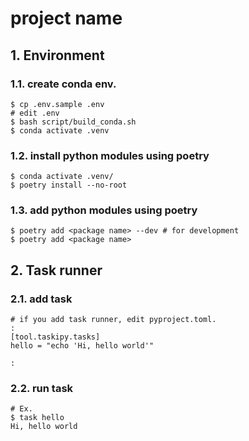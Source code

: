 # project name

## 1. Environment
### 1.1. create conda env.
```
$ cp .env.sample .env 
# edit .env
$ bash script/build_conda.sh
$ conda activate .venv
```

### 1.2. install python modules using poetry
```
$ conda activate .venv/
$ poetry install --no-root
```

### 1.3. add python modules using poetry
```
$ poetry add <package name> --dev # for development
$ poetry add <package name>
```

## 2. Task runner
### 2.1. add task
```
# if you add task runner, edit pyproject.toml.
:
[tool.taskipy.tasks]
hello = "echo 'Hi, hello world'"

:
```

### 2.2. run task
```
# Ex.
$ task hello
Hi, hello world
```